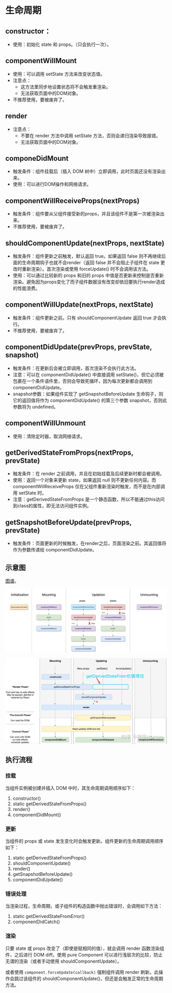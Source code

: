 # 生命周期

## constructor：
  - 使用：初始化 state 和 props。（只会执行一次）。

## componentWillMount 
  - 使用：可以调用 setState 方法来改变状态值。
  - 注意点：
    - 这方法里同步地设置状态将不会触发重渲染。
    - 无法获取页面中的DOM对象。
  - 不推荐使用，要被废弃了。

## render
  - 注意点：
    - 不要在 render 方法中调用 setState 方法，否则会递归渲染导致报错。
    - 无法获取页面中的DOM对象。

## componeDidMount
  - 触发条件：组件挂载后（插入 DOM 树中）立即调用，此时页面还没有渲染出来。
  - 使用：可以进行DOM操作和网络请求。
                        
## componentWillReceiveProps(nextProps)
  - 触发条件：组件要从父组件接受新的props，并且该组件不是第一次被渲染出来。
  - 不推荐使用，要被废弃了。

## shouldComponentUpdate(nextProps, nextState)
  - 触发条件：组件更新之前触发，默认返回 true。如果返回 false 则不再继续后面的生命周期钩子也就不会render（返回 false 并不会阻止子组件在 state 更改时重新渲染）。首次渲染或使用 forceUpdate() 时不会调用该方法。
  - 使用：可以通过比较新的 props 和旧的 props 中值是否更新来控制是否重新渲染。避免因为props变化了而子组件数据没有改变却依旧要执行render造成的性能浪费。

## componentWillUpdate(nextProps, nextState)
  - 触发条件：组件更新之前。只有 shouldComponentUpdate 返回 true 才会执行。
  - 不推荐使用，要被废弃了。

## componentDidUpdate(prevProps, prevState, snapshot)
  - 触发条件：在更新后会被立即调用，首次渲染不会执行此方法。
  - 注意：可以在 componentDidUpdate() 中直接调用 setState()，但它必须被包裹在一个条件语件里，否则会导致死循环，因为每次更新都会调用到 componentDidUpdate。
  - snapshot参数：如果组件实现了 getSnapshotBeforeUpdate 生命钩子，则它的返回值将作为 componentDidUpdate() 的第三个参数 snapshot，否则此参数将为 undefined。

## componentWillUnmount
  - 使用：清除定时器，取消网络请求。


## getDerivedStateFromProps(nextProps, prevState)

- 触发条件：在 render 之前调用，并且在初始挂载及后续更新时都会被调用。
- 使用：返回一个对象来更新 state，如果返回 null 则不更新任何内容。而 componentWillReceiveProps 仅在父组件重新渲染时触发，而不是在内部调用 setState 时。
- 注意：getDerivedStateFromProps 是一个静态函数，所以不能通过this访问到class的属性，即无法访问组件实例。


## getSnapshotBeforeUpdate(prevProps, prevState)

- 触发条件：页面更新的时候触发，在render之后，页面渲染之前。其返回值将作为参数传递给 componentDidUpdate。

## 示意图

[图谱](http://projects.wojtekmaj.pl/react-lifecycle-methods-diagram/)。

![](./images/1.png)

![](./images/2.png)


## 执行流程

### 挂载

当组件实例被创建并插入 DOM 中时，其生命周期调用顺序如下：

1. constructor()
2. static getDerivedStateFromProps()
3. render()
4. componentDidMount()

### 更新

当组件的 props 或 state 发生变化时会触发更新。组件更新的生命周期调用顺序如下：

1. static getDerivedStateFromProps()
2. shouldComponentUpdate()
3. render()
4. getSnapshotBeforeUpdate()
5. componentDidUpdate()

### 错误处理

当渲染过程，生命周期，或子组件的构造函数中抛出错误时，会调用如下方法：

1. static getDerivedStateFromError()
2. componentDidCatch()

### 渲染

只要 state 或 props 改变了（即使是赋相同的值），就会调用 render 函数渲染组件，之后进行 DOM diff。使用 pure Component 可以进行浅层次的比较，防止无谓的渲染（或者手动使用 shouldComponentUpdate）。

或者使用 `component.forceUpdate(callback)` 强制组件调用 render 刷新。此操作会跳过该组件的 shouldComponentUpdate()，但还是会触发正常的生命周期方法。
